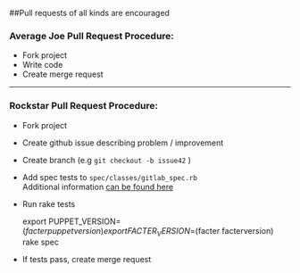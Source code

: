 ##Pull requests of all kinds are encouraged



### Average Joe Pull Request Procedure:

- Fork project
- Write code
- Create merge request

---

### Rockstar Pull Request Procedure:


- Fork project
- Create github issue describing problem / improvement
- Create branch (e.g `git checkout -b issue42` )
- Add spec tests to `spec/classes/gitlab_spec.rb`   
Additional information [can be found here](http://puppetlabs.com/blog/the-next-generation-of-puppet-module-testing)
- Run rake tests

    export PUPPET_VERSION=$(facter puppetversion)
    export FACTER_VERSION=$(facter facterversion)
    rake spec
    
- If tests pass, create merge request